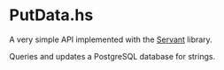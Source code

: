 # PutData.hs

A very simple API implemented with the [Servant](https://haskell-servant.github.io/) library.

Queries and updates a PostgreSQL database for strings.
